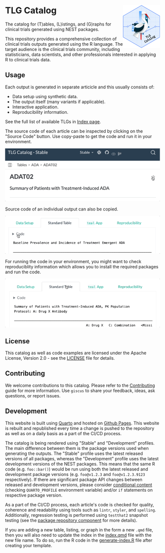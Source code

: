 # TLG Catalog <a href='https://insightsengineering.github.io/tlg-catalog/'><img src="assets/img/logo.png" align="right" height="139" style="max-width: 100%; max-height: 139px;"/></a>

The catalog for (T)ables, (L)istings, and (G)raphs for clinical trials generated using NEST packages.

This repository provides a comprehensive collection of clinical trials outputs generated using the R language.
The target audience is the clinical trials community, including statisticians, data scientists, and other professionals interested in applying R to clinical trials data.

## Usage

Each output is generated in separate articicle and this usually consists of:

* Data setup using synthetic data.
* The output itself (many variants if applicable).
* Interactive application.
* Reproducibility information.

See the full list of available TLGs in [Index page](tlg-index.qmd).

The source code of each article can be inspected by clicking on the "Source Code" button. Use copy-paste to get the code and run it in your environment.

![artice code copy](assets/img/article-code-copy.gif)

Source code of an individual output can also be copied.

![chunk code copy](assets/img/chunk-code-copy.gif)

For running the code in your environment, you might want to check reproduciblity information which allows you to install the required packages and run the code.

![download lockfile](assets/img/article-lock-download.gif)

## License

This catalog as well as code examples are licensed under the Apache License, Version 2.0 - see the [LICENSE](LICENSE) file for details.

## Contributing

We welcome contributions to this catalog. Please refer to the [Contributing](CONTRIBUTING.md) guide for more information.
Use `giscus` to share your feedback, ideas, ask questions, or report issues.

## Development

This website is built using [Quarto](https://quarto.org/) and hosted on [Github Pages](https://pages.github.com/). This website is rebuilt and republished every time a change is pushed to the repository as well as on a daily basis as a part of the CI/CD process.

The catalog is being rendered using "Stable" and "Development" profiles.
The main difference between them is the package versions used when generating the outputs.
The "Stable" profile uses the latest released versions of all packages, whereas the "Development" profile uses the latest development versions of the NEST packages.
This means that the same R code (e.g. `foo::bar()`) would be run using both the latest released and development package versions (e.g. `foo@v1.2.3` and `foo@v1.2.3.9123` respectively).
If there are significant package API changes between released and development versions, please consider [conditional content](https://quarto.org/docs/authoring/conditional.html) (checking `QUARTO_PROFILE` environment variable) and/or `if` statements on respective package version.

As a part of the CI/CD process, each article's code is checked for quality, coherence and readability using tools such as `lintr`, `styler`, and `spelling`.
Additionally, regression testing is performed using `testthat2` snapshot testing (see the [package repository component](https://github.com/insightsengineering/tlg-catalog/tree/main/package) for more details).

If you are adding a new table, listing, or graph in the form a new `.qmd` file, then you will also need to update the index in the [index.qmd](index.qmd) file with the new file name. To do so, run the R code in the [generate-index.R](generate-index.R) file after creating your template.
